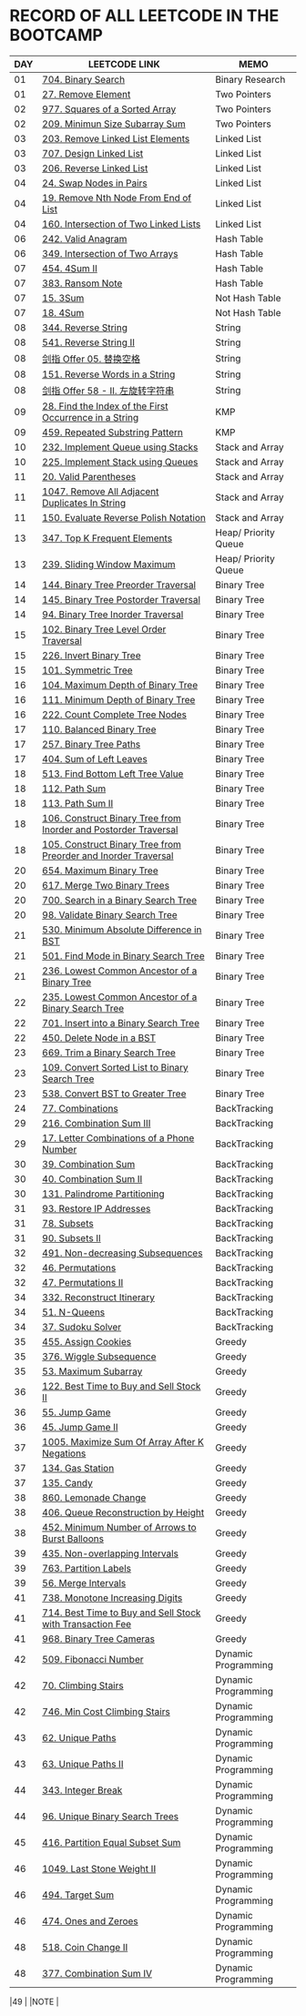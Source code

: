 # RECORD OF ALL LEETCODE IN THE BOOTCAMP

| DAY |LEETCODE LINK | MEMO |
|  ----  | ----  | ----  |
|01|[704. Binary Search](https://leetcode.com/problems/binary-search/) |Binary Research |
|01 |[27. Remove Element](https://leetcode.com/problems/remove-element/)|Two Pointers |
|02 | [977. Squares of a Sorted Array](https://leetcode.com/problems/squares-of-a-sorted-array/)  |Two Pointers |
|02 |  [209. Minimun Size Subarray Sum](https://leetcode.com/problems/minimum-size-subarray-sum/submissions/) | Two Pointers |
|03 |  [203. Remove Linked List Elements](https://leetcode.com/problems/remove-linked-list-elements/) |Linked List |
|03 |[707. Design Linked List](https://leetcode.com/problems/design-linked-list/)|Linked List |
|03 |[206. Reverse Linked List](https://leetcode.com/problems/reverse-linked-list/)|Linked List |
|04 |[24. Swap Nodes in Pairs](https://leetcode.com/problems/swap-nodes-in-pairs/)|Linked List |
|04 |[19. Remove Nth Node From End of List](https://leetcode.com/problems/remove-nth-node-from-end-of-list/)|Linked List |
|04 |[160. Intersection of Two Linked Lists](https://leetcode.com/problems/intersection-of-two-linked-lists/)|Linked List |
|06 |[242. Valid Anagram](https://leetcode.com/problems/valid-anagram/)|Hash Table |
|06 |[349. Intersection of Two Arrays](https://leetcode.com/problems/intersection-of-two-arrays/)|Hash Table |
|07 |[454. 4Sum II](https://leetcode.com/problems/4sum-ii/)|Hash Table  |
|07 |[383. Ransom Note](https://leetcode.com/problems/ransom-note/)|Hash Table  |
|07 |[15. 3Sum](https://leetcode.com/problems/3sum/)|Not Hash Table  |
|07 |[18. 4Sum](https://leetcode.com/problems/4sum/)|Not Hash Table |
|08 |[344. Reverse String](https://leetcode.com/problems/reverse-string/description/)|String |
|08 |[541. Reverse String II](https://leetcode.com/problems/reverse-string-ii/)|String |
|08 |[剑指 Offer 05. 替换空格](https://leetcode.cn/problems/ti-huan-kong-ge-lcof/)|String |
|08 |[151. Reverse Words in a String](https://leetcode.com/problems/reverse-words-in-a-string/)|String |
|08 |[剑指 Offer 58 - II. 左旋转字符串](https://leetcode.cn/problems/zuo-xuan-zhuan-zi-fu-chuan-lcof/submissions/)|String |
|09 |[28. Find the Index of the First Occurrence in a String](https://leetcode.com/problems/find-the-index-of-the-first-occurrence-in-a-string/)|KMP |
|09 |[459. Repeated Substring Pattern](https://leetcode.com/problems/repeated-substring-pattern/description/)|KMP |
|10 |[232. Implement Queue using Stacks](https://leetcode.com/problems/implement-queue-using-stacks/)| Stack and Array |
|10 |[225. Implement Stack using Queues](https://leetcode.com/problems/implement-stack-using-queues/)|Stack and Array|
|11 |[20. Valid Parentheses](https://leetcode.com/problems/valid-parentheses/submissions/)|Stack and Array |
|11 |[1047. Remove All Adjacent Duplicates In String](https://leetcode.com/problems/remove-all-adjacent-duplicates-in-string/description/)|Stack and Array |
|11 |[150. Evaluate Reverse Polish Notation](https://leetcode.com/problems/evaluate-reverse-polish-notation/submissions/873136698/)|Stack and Array |
|13 |[347. Top K Frequent Elements](https://leetcode.com/problems/top-k-frequent-elements/)|Heap/ Priority Queue |
|13 |[239. Sliding Window Maximum](https://leetcode.com/problems/sliding-window-maximum/description/)|Heap/ Priority Queue |
|14 | [144. Binary Tree Preorder Traversal](https://leetcode.com/problems/binary-tree-preorder-traversal/)|Binary Tree|
|14 |[145. Binary Tree Postorder Traversal](https://leetcode.com/problems/binary-tree-postorder-traversal/)|Binary Tree |
|14 | [94. Binary Tree Inorder Traversal](https://leetcode.com/problems/binary-tree-inorder-traversal/)|Binary Tree |
|15 |[102. Binary Tree Level Order Traversal](https://leetcode.com/problems/binary-tree-level-order-traversal/description/)|Binary Tree |
|15 |[226. Invert Binary Tree](https://leetcode.com/problems/invert-binary-tree/description/)|Binary Tree |
|15 |[101. Symmetric Tree](https://leetcode.com/problems/symmetric-tree/)|Binary Tree |
|16 |[104. Maximum Depth of Binary Tree](https://leetcode.com/problems/maximum-depth-of-binary-tree/)|Binary Tree |
|16 | [111. Minimum Depth of Binary Tree](https://leetcode.com/problems/minimum-depth-of-binary-tree/)|Binary Tree |
|16 |[222. Count Complete Tree Nodes](https://leetcode.com/problems/count-complete-tree-nodes/)|Binary Tree |
|17 |[110. Balanced Binary Tree](https://leetcode.com/problems/balanced-binary-tree/discussion/)|Binary Tree |
|17 |[257. Binary Tree Paths](https://leetcode.com/problems/binary-tree-paths/)|Binary Tree |
|17 |[404. Sum of Left Leaves](https://leetcode.com/problems/sum-of-left-leaves/submissions/)|Binary Tree |
|18 | [513. Find Bottom Left Tree Value](https://leetcode.com/problems/find-bottom-left-tree-value/)|Binary Tree |
|18 |[112. Path Sum](https://leetcode.com/problems/path-sum/description/)|Binary Tree |
|18 |[113. Path Sum II](https://leetcode.com/problems/path-sum-ii/)|Binary Tree |
|18 | [106. Construct Binary Tree from Inorder and Postorder Traversal](https://leetcode.com/problems/construct-binary-tree-from-inorder-and-postorder-traversal/)|Binary Tree |
|18 |[105. Construct Binary Tree from Preorder and Inorder Traversal](https://leetcode.com/problems/construct-binary-tree-from-preorder-and-inorder-traversal/)|Binary Tree |
|20 |[654. Maximum Binary Tree](https://leetcode.com/problems/maximum-binary-tree/description/)|Binary Tree |
|20 |[617. Merge Two Binary Trees](https://leetcode.com/problems/merge-two-binary-trees/)|Binary Tree |
|20 |[700. Search in a Binary Search Tree](https://leetcode.com/problems/search-in-a-binary-search-tree/)|Binary Tree |
|20 | [98. Validate Binary Search Tree](https://leetcode.com/problems/validate-binary-search-tree/description/)|Binary Tree |
|21 |[530. Minimum Absolute Difference in BST](https://leetcode.com/problems/minimum-absolute-difference-in-bst/description/)|Binary Tree |
|21 |[501. Find Mode in Binary Search Tree](https://leetcode.com/problems/find-mode-in-binary-search-tree/description/)|Binary Tree |
|21 |[236. Lowest Common Ancestor of a Binary Tree](https://leetcode.com/problems/lowest-common-ancestor-of-a-binary-tree/)|Binary Tree |
|22 | [235. Lowest Common Ancestor of a Binary Search Tree](https://leetcode.com/problems/lowest-common-ancestor-of-a-binary-search-tree/)  |Binary Tree |
|22 |[701. Insert into a Binary Search Tree](https://leetcode.com/problems/insert-into-a-binary-search-tree/)|Binary Tree |
|22 | [450. Delete Node in a BST](https://leetcode.com/problems/delete-node-in-a-bst/)  |Binary Tree |
|23 | [669. Trim a Binary Search Tree](https://leetcode.com/problems/trim-a-binary-search-tree/)  |Binary Tree |
|23 | [109. Convert Sorted List to Binary Search Tree](https://leetcode.com/problems/convert-sorted-list-to-binary-search-tree/)  |Binary Tree |
|23 | [538. Convert BST to Greater Tree](https://leetcode.com/problems/convert-bst-to-greater-tree/)  |Binary Tree |
|24 | [77. Combinations](https://leetcode.com/problems/combinations/)  |BackTracking |
|29 | [216. Combination Sum III](https://leetcode.com/problems/combination-sum-iii/)  |BackTracking |
|29 | [17. Letter Combinations of a Phone Number](https://leetcode.com/problems/letter-combinations-of-a-phone-number/description/)  |BackTracking |
|30 | [39. Combination Sum](https://leetcode.com/problems/combination-sum/) |BackTracking |
|30 | [40. Combination Sum II](https://leetcode.com/problems/combination-sum-ii/description/) |BackTracking |
|30 | [131. Palindrome Partitioning](https://leetcode.com/problems/palindrome-partitioning/) |BackTracking |
|31 | [93. Restore IP Addresses](https://leetcode.com/problems/restore-ip-addresses/)  |BackTracking |
|31 | [78. Subsets](https://leetcode.com/problems/subsets/)  |BackTracking |
|31 | [90. Subsets II](https://leetcode.com/problems/subsets-ii/) |BackTracking |
|32 | [491. Non-decreasing Subsequences](https://leetcode.com/problems/non-decreasing-subsequences/description/) |BackTracking |
|32 | [46. Permutations](https://leetcode.com/problems/permutations/description/) |BackTracking |
|32 | [47. Permutations II](https://leetcode.com/problems/permutations-ii/) |BackTracking |
|34 | [332. Reconstruct Itinerary](https://leetcode.com/problems/reconstruct-itinerary/)  |BackTracking |
|34 |[51. N-Queens](https://leetcode.com/problems/n-queens/)|BackTracking |
|34 | [37. Sudoku Solver](https://leetcode.com/problems/sudoku-solver/description/)|BackTracking |
|35 | [455. Assign Cookies](https://leetcode.com/problems/assign-cookies/description/)  |Greedy |
|35 | [376. Wiggle Subsequence](https://leetcode.com/problems/wiggle-subsequence/description/) |Greedy |
|35 | [53. Maximum Subarray](https://leetcode.com/problems/maximum-subarray/description/)  |Greedy |
|36 |[122. Best Time to Buy and Sell Stock II](https://leetcode.com/problems/best-time-to-buy-and-sell-stock-ii/description/)|Greedy |
|36 |[55. Jump Game](https://leetcode.com/problems/jump-game/description/)|Greedy |
|36 |[45. Jump Game II](https://leetcode.com/problems/jump-game-ii/description/)|Greedy |
|37 |[1005. Maximize Sum Of Array After K Negations](https://leetcode.com/problems/maximize-sum-of-array-after-k-negations/description/)|Greedy |
|37 |[134. Gas Station](https://leetcode.com/problems/gas-station/description/)|Greedy |
|37 |[135. Candy](https://leetcode.com/problems/candy/description/)|Greedy |
|38 | [860. Lemonade Change](https://leetcode.com/problems/lemonade-change/description/)  |Greedy |
|38 |[406. Queue Reconstruction by Height](https://leetcode.com/problems/queue-reconstruction-by-height/description/)|Greedy |
|38 |[452. Minimum Number of Arrows to Burst Balloons](https://leetcode.com/problems/minimum-number-of-arrows-to-burst-balloons/description/)|Greedy |
|39 |[435. Non-overlapping Intervals](https://leetcode.com/problems/non-overlapping-intervals/)|Greedy |
|39 |[763. Partition Labels](https://leetcode.com/problems/partition-labels/)|Greedy |
|39 |[56. Merge Intervals](https://leetcode.com/problems/merge-intervals/)|Greedy |
|41 |[738. Monotone Increasing Digits](https://leetcode.com/problems/monotone-increasing-digits/description/)|Greedy |
|41 |[714. Best Time to Buy and Sell Stock with Transaction Fee](https://leetcode.com/problems/best-time-to-buy-and-sell-stock-with-transaction-fee/)|Greedy |
|41 |[968. Binary Tree Cameras](https://leetcode.com/problems/binary-tree-cameras/)|Greedy |
|42 |[509. Fibonacci Number](https://leetcode.com/problems/fibonacci-number/)|Dynamic Programming |
|42 |[70. Climbing Stairs](https://leetcode.com/problems/climbing-stairs/)|Dynamic Programming |
|42 |[746. Min Cost Climbing Stairs](https://leetcode.com/problems/min-cost-climbing-stairs/)|Dynamic Programming |
|43 |[62. Unique Paths](https://leetcode.com/problems/unique-paths/)|Dynamic Programming |
|43 |[63. Unique Paths II](https://leetcode.com/problems/unique-paths-ii/)|Dynamic Programming |
|44 | [343. Integer Break](https://leetcode.com/problems/integer-break/description/)  |Dynamic Programming |
|44 | [96. Unique Binary Search Trees](https://leetcode.com/problems/unique-binary-search-trees/description/)  |Dynamic Programming |
|45 | [416. Partition Equal Subset Sum](https://leetcode.com/problems/partition-equal-subset-sum/)  |Dynamic Programming |
|46 |[1049. Last Stone Weight II](https://leetcode.com/problems/last-stone-weight-ii/description/)|Dynamic Programming |
|46 |[494. Target Sum](https://leetcode.com/problems/target-sum/)   |Dynamic Programming |
|46 |[474. Ones and Zeroes](https://leetcode.com/problems/ones-and-zeroes/)   |Dynamic Programming |
|48 |[518. Coin Change II](https://leetcode.com/problems/coin-change-ii/)|Dynamic Programming|
|48 |[377. Combination Sum IV](https://leetcode.com/problems/combination-sum-iv/)|Dynamic Programming|

|49 |   |NOTE |


